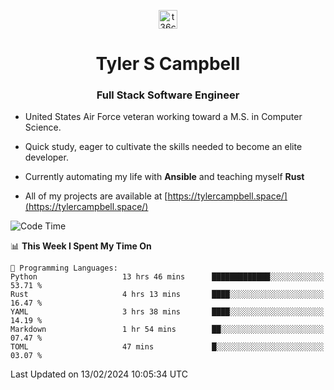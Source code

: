 <p align="center">
<a href="https://www.linkedin.com/in/t36campbell" target="blank"><img align="center" src="https://ik.imagekit.io/t36campbell/Portfolio/linkedin.png.original_m8bbGgPh6.png" alt="t36campbell" height="30" width="30" /></a>
</p>
<h1 align="center">Tyler S Campbell</h1>
<h3 align="center">Full Stack Software Engineer</h3>

* United States Air Force veteran working toward a M.S. in Computer Science.

* Quick study, eager to cultivate the skills needed to become an elite developer.

* Currently automating my life with **Ansible** and teaching myself **Rust**

* All of my projects are available at [https://tylercampbell.space/](https://tylercampbell.space/)

<!--START_SECTION:waka-->
![Code Time](http://img.shields.io/badge/Code%20Time-3%2C195%20hrs%2012%20mins-blue)

📊 **This Week I Spent My Time On** 

```text
💬 Programming Languages: 
Python                   13 hrs 46 mins      █████████████░░░░░░░░░░░░   53.71 % 
Rust                     4 hrs 13 mins       ████░░░░░░░░░░░░░░░░░░░░░   16.47 % 
YAML                     3 hrs 38 mins       ████░░░░░░░░░░░░░░░░░░░░░   14.19 % 
Markdown                 1 hr 54 mins        ██░░░░░░░░░░░░░░░░░░░░░░░   07.47 % 
TOML                     47 mins             █░░░░░░░░░░░░░░░░░░░░░░░░   03.07 % 
```


 Last Updated on 13/02/2024 10:05:34 UTC
<!--END_SECTION:waka-->
